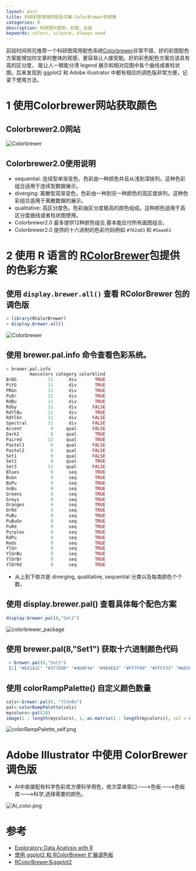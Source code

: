 ```yaml
---
layout: post
title: 科研彩图常用的配色方案-ColorBrewer的使用
categories: R
description: 科研图片配色，彩图，出版
keywords: colors, science, always used
---
```


  前段时间师兄推荐一个科研图常用配色系统[Colorbrewer][1]非常不错，好的彩图配色方案能增加你文章的整体的观感，更容易让人接受能。好的彩色配色方案应该具有高的区分度，
能让人一眼能分清 legend 展示和相对应图中各个曲线或者柱状图。后来发现到 ggplot2 和 Adobe illustrator 中都有相应的调色版非常方便，记录下使用方法。

# 1 使用Colorbrewer网站获取颜色

## Colorbrewer2.0网站

![Colorbrewer](/images/posts/R/ColorBrewer_Color.png)

## Colorbrewer2.0使用说明

* sequential: 连续型单渐变色，色彩由一种颜色并且从浅到深排列。这种色彩组合适用于连续型数据展示。
* diverging: 离散型双渐变色，色彩由一种到另一种颜色的高区度排列。这种色彩组合适用于离散数据的展示。
* qualitative: 高区分度色。色彩由区分度极高的颜色组成。这种颜色适用于高区分度曲线或者柱状图使用。
* Colorbrewer2.0 最多提供12种颜色组合,基本能应付所有画图组合。
* Colorbrewer2.0 提供的十六进制的色彩代码例如 `#762a83` 和 `#5aae61`




# 2 使用 R 语言的 [RColorBrewer][2]包提供的色彩方案

## 使用 `display.brewer.all()` 查看 RColorBrewer 包的调色版

```R
> library(RColorBrewer)
> display.brewer.all()
```
![Colorbrewer](/images/posts/R/RColorBrewer_palettes.png)


## 使用 brewer.pal.info 命令查看色彩系统。

```R
> brewer.pal.info
         maxcolors category colorblind
BrBG            11      div       TRUE
PiYG            11      div       TRUE
PRGn            11      div       TRUE
PuOr            11      div       TRUE
RdBu            11      div       TRUE
RdGy            11      div      FALSE
RdYlBu          11      div       TRUE
RdYlGn          11      div      FALSE
Spectral        11      div      FALSE
Accent           8     qual      FALSE
Dark2            8     qual       TRUE
Paired          12     qual       TRUE
Pastel1          9     qual      FALSE
Pastel2          8     qual      FALSE
Set1             9     qual      FALSE
Set2             8     qual       TRUE
Set3            12     qual      FALSE
Blues            9      seq       TRUE
BuGn             9      seq       TRUE
BuPu             9      seq       TRUE
GnBu             9      seq       TRUE
Greens           9      seq       TRUE
Greys            9      seq       TRUE
Oranges          9      seq       TRUE
OrRd             9      seq       TRUE
PuBu             9      seq       TRUE
PuBuGn           9      seq       TRUE
PuRd             9      seq       TRUE
Purples          9      seq       TRUE
RdPu             9      seq       TRUE
Reds             9      seq       TRUE
YlGn             9      seq       TRUE
YlGnBu           9      seq       TRUE
YlOrBr           9      seq       TRUE
YlOrRd           9      seq       TRUE

```
* 从上到下依次是 diverging, qualitative, sequential 分类以及每类颜色个个数。

## 使用 display.brewer.pal() 查看具体每个配色方案
```R
display.brewer.pal(8,"Set1") 
```

![colorbrewer_package](/images/posts/R/colorbrewer_package_each_color.png)

## 使用 brewer.pal(8,"Set1") 获取十六进制颜色代码

```R
 > brewer.pal(8,"Set1")
 [1] "#E41A1C" "#377EB8" "#4DAF4A" "#984EA3" "#FF7F00" "#FFFF33" "#A65628" "#F781BF"
```

## 使用 colorRampPalette() 自定义颜色数量

```R
cols<-brewer.pal(8, "YlGnBu")
pal<-colorRampPalette(cols)
mycolors<-pal(20)
image(1 : length(mycolors), 1, as.matrix(1 : length(mycolors)), col = mycolors ,xlab =  "", ylab = "", xaxt = "n", yaxt = "n", bty = "n")
```

![colorRampPalette_self.png](/images/posts/R/colorRampPalette_self.png)


# Adobe Illustrator 中使用 ColorBrewer 调色版

* AI中直接配有科学色彩库方便科学用色，依次菜单窗口--->色板--->色板库--->科学,选择需要的颜色。


![AI_color.png](/images/posts/R/AI_color.png)




# 参考

* [Exploratory Data Analysis with R][3]
* [使用 ggplot2 和 RColorBrewer 扩展调色板][4]
* [RColorBrewer与ggplot2][5]

[1]: https://colorbrewer2.org/
[2]: https://cran.r-project.org/web/packages/RColorBrewer/index.html
[3]: https://bookdown.org/rdpeng/exdata/plotting-and-color-in-r.html
[4]: https://www.cnblogs.com/shaocf/p/9600340.html
[5]: https://www.jianshu.com/p/a8856757a0d2
